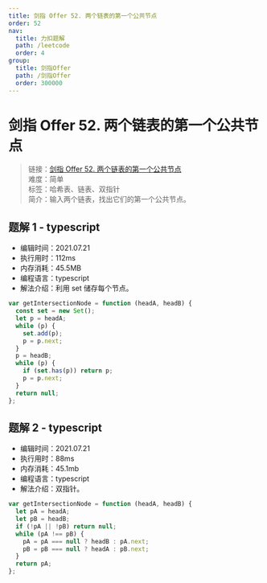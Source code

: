 ```yaml
---
title: 剑指 Offer 52. 两个链表的第一个公共节点
order: 52
nav:
  title: 力扣题解
  path: /leetcode
  order: 4
group:
  title: 剑指Offer
  path: /剑指Offer
  order: 300000
---
```


# 剑指 Offer 52. 两个链表的第一个公共节点

> 链接：[剑指 Offer 52. 两个链表的第一个公共节点](https://leetcode-cn.com/problems/liang-ge-lian-biao-de-di-yi-ge-gong-gong-jie-dian-lcof/)  
> 难度：简单  
> 标签：哈希表、链表、双指针  
> 简介：输入两个链表，找出它们的第一个公共节点。

## 题解 1 - typescript

- 编辑时间：2021.07.21
- 执行用时：112ms
- 内存消耗：45.5MB
- 编程语言：typescript
- 解法介绍：利用 set 储存每个节点。

```typescript
var getIntersectionNode = function (headA, headB) {
  const set = new Set();
  let p = headA;
  while (p) {
    set.add(p);
    p = p.next;
  }
  p = headB;
  while (p) {
    if (set.has(p)) return p;
    p = p.next;
  }
  return null;
};
```

## 题解 2 - typescript

- 编辑时间：2021.07.21
- 执行用时：88ms
- 内存消耗：45.1mb
- 编程语言：typescript
- 解法介绍：双指针。

```typescript
var getIntersectionNode = function (headA, headB) {
  let pA = headA;
  let pB = headB;
  if (!pA || !pB) return null;
  while (pA !== pB) {
    pA = pA === null ? headB : pA.next;
    pB = pB === null ? headA : pB.next;
  }
  return pA;
};
```
